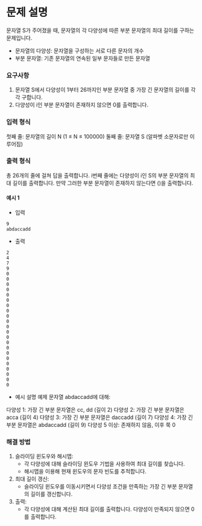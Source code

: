 # 문제 설명

문자열 S가 주어졌을 때, 문자열의 각 다양성에 따른 부분 문자열의 최대 길이를 구하는 문제입니다.

- 문자열의 다양성: 문자열을 구성하는 서로 다른 문자의 개수
- 부분 문자열: 기존 문자열의 연속된 일부 문자들로 만든 문자열

### 요구사항

1. 문자열 S에서 다양성이 1부터 26까지인 부분 문자열 중 가장 긴 문자열의 길이를 각각 구합니다.
2. 다양성이 i인 부분 문자열이 존재하지 않으면 0를 출력합니다.

### 입력 형식

첫째 줄: 문자열의 길이 N (1 ≤ N ≤ 100000)
둘째 줄: 문자열 S (알파벳 소문자로만 이루어짐)

### 출력 형식

총 26개의 줄에 걸쳐 답을 출력합니다.
i번째 줄에는 다양성이 i인 S의 부분 문자열의 최대 길이를 출력합니다. 만약 그러한 부분 문자열이 존재하지 않는다면 ()을 출력합니다.

#### 예시 1

- 입력

```
9
abdaccadd
```

- 출력

```
2
4
7
9
0
0
0
0
0
0
0
0
0
0
0
0
0
0
0
0
0
0
0
0
0
0
```

- 예시 설명
  예제 문자열 abdaccadd에 대해:

다양성 1: 가장 긴 부분 문자열은 cc, dd (길이 2)
다양성 2: 가장 긴 부분 문자열은 acca (길이 4)
다양성 3: 가장 긴 부분 문자열은 daccadd (길이 7)
다양성 4: 가장 긴 부분 문자열은 abdaccadd (길이 9)
다양성 5 이상: 존재하지 않음, 이후 쭉 0

### 해결 방법

1. 슬라이딩 윈도우와 해시맵:
   - 각 다양성에 대해 슬라이딩 윈도우 기법을 사용하여 최대 길이를 찾습니다.
   - 해시맵을 이용해 현재 윈도우의 문자 빈도를 추적합니다.
2. 최대 길이 갱신:
   - 슬라이딩 윈도우를 이동시키면서 다양성 조건을 만족하는 가장 긴 부분 문자열의 길이를 갱신합니다.
3. 출력:
   - 각 다양성에 대해 계산된 최대 길이를 출력합니다. 다양성이 만족되지 않으면 0를 출력합니다.
